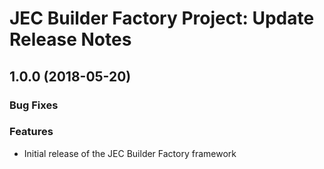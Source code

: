 # JEC Builder Factory Project: Update Release Notes

<a name="jec-tool-builder-factory-1.0.0"></a>
## **1.0.0** (2018-05-20)

### Bug Fixes

### Features

- Initial release of the JEC Builder Factory framework